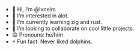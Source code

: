 - 👋 Hi, I’m @lvnelrs
- 👀 I’m interested in alot.
- 🌱 I’m currently learning zig and rust.
- 💞️ I’m looking to collaborate on cool little projects.
- 😄 Pronouns: he/him
- ⚡ Fun fact: Never liked dolphins.

<!---
lvnelrs/lvnelrs is a ✨ special ✨ repository because its `README.md` (this file) appears on your GitHub profile.
You can click the Preview link to take a look at your changes.
--->
